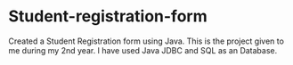 # Student-registration-form
Created a Student Registration form using Java. This is the project given to me during my 2nd year. I have used Java JDBC  and SQL as an Database.
